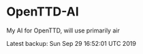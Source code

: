 # OpenTTD-AI
My AI for OpenTTD, will use primarily air

Latest backup: Sun Sep 29 16:52:01 UTC 2019
